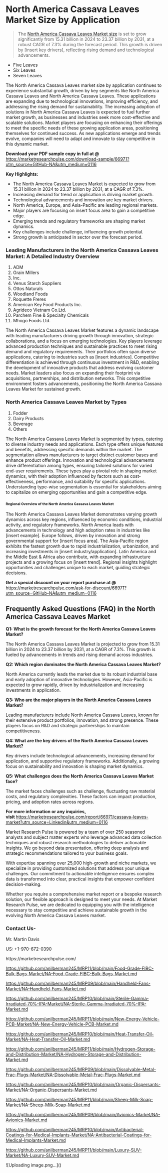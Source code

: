 <h1>North America Cassava Leaves Market&nbsp;Size by Application</h1><blockquote><p>The <a href="https://marketresearchpulse.com/download-sample/66971?utm_source=GitHub-NA&amp;utm_medium=0116">North America Cassava Leaves Market size</a> is set to grow significantly from 15.31 billion in 2024 to 23.37 billion by 2031, at a robust CAGR of 7.3% during the forecast period. This growth is driven by [insert key drivers], reflecting rising demand and technological advancements.</p></blockquote><ul><li>Five Leaves<li> Six Leaves<li> Seven Leaves</li></ul><p>The North America Cassava Leaves market size by application continues to experience substantial growth, driven by key segments like North America Cassava Leaves and North America Cassava Leaves. These applications are expanding due to technological innovations, improving efficiency, and addressing the rising demand for sustainability. The increasing adoption of solutions in North America Cassava Leaves is expected to fuel further market growth, as businesses and industries seek more cost-effective and scalable solutions. Market players are focusing on enhancing their offerings to meet the specific needs of these growing application areas, positioning themselves for continued success. As new applications emerge and trends evolve, companies will need to adapt and innovate to stay competitive in this dynamic market.</p><p><strong>Download your PDF sample copy in full at @ </strong><a href="https://marketresearchpulse.com/download-sample/66971?utm_source=GitHub-NA&amp;utm_medium=0116">https://marketresearchpulse.com/download-sample/66971?utm_source=GitHub-NA&amp;utm_medium=0116</a></p><p><strong>Key Highlights: </strong></p><ul><li>The North America Cassava Leaves Market is expected to grow from 15.31 billion in 2024 to 23.37 billion by 2031, at a CAGR of 7.3%.</li><li>Increasing demand for trend or application is driving market growth.</li><li>Technological advancements and innovation are key market drivers.</li><li>North America, Europe, and Asia-Pacific are leading regional markets.</li><li>Major players are focusing on insert focus area to gain a competitive edge.</li><li>Emerging trends and regulatory frameworks are shaping market dynamics.</li><li>Key challenges include challenge, influencing growth potential.</li><li>Strong growth is anticipated in sector over the forecast period.</li></ul><h3>Leading Manufacturers in the North America Cassava Leaves Market: A Detailed Industry Overview</h3><ol><li>ADM</li><li>Grain Millers</li><li>Inc.</li><li>Venus Starch Suppliers</li><li>Ottos Naturals</li><li>Woodland Foods</li><li>Roquette Freres</li><li>American Key Food Products Inc.</li><li>Agrideco Vietnam Co.Ltd.</li><li>Parchem Fine & Specialty Chemicals</li><li>Mhogo Foods Ltd.</li></ol><div class="flex max-w-full flex-col flex-grow"><div class="min-h-8 text-message flex w-full flex-col items-end gap-2 whitespace-normal break-words [.text-message+&amp;]:mt-5" dir="auto" data-message-author-role="assistant" data-message-id="fd8432e4-4910-450d-b182-61b7bfb0a01f" data-message-model-slug="gpt-4o"><div class="flex w-full flex-col gap-1 empty:hidden first:pt-[3px]"><div class="markdown prose w-full break-words dark:prose-invert light"><p>The North America Cassava Leaves Market features a dynamic landscape with leading manufacturers driving growth through innovation, strategic collaborations, and a focus on emerging technologies. Key players leverage advanced production techniques and sustainable practices to meet rising demand and regulatory requirements. Their portfolios often span diverse applications, catering to industries such as [insert industries]. Competitive differentiation is achieved through continuous investment in R&amp;D, enabling the development of innovative products that address evolving customer needs. Market leaders also focus on expanding their footprint via acquisitions, partnerships, and distribution networks. This competitive environment fosters advancements, positioning the North America Cassava Leaves Market for sustained growth.</p></div></div></div></div><h3>North America Cassava Leaves Market by Types</h3><ol><li>Fodder<li> Dairy Products<li> Beverage<li> Others</li></ol><div class="flex max-w-full flex-col flex-grow"><div class="min-h-8 text-message flex w-full flex-col items-end gap-2 whitespace-normal break-words [.text-message+&amp;]:mt-5" dir="auto" data-message-author-role="assistant" data-message-id="084470be-0bb7-4664-bddf-5156b4f41249" data-message-model-slug="gpt-4o-mini"><div class="flex w-full flex-col gap-1 empty:hidden first:pt-[3px]"><div class="markdown prose w-full break-words dark:prose-invert light"><p>The North America Cassava Leaves Market is segmented by types, catering to diverse industry needs and applications. Each type offers unique features and benefits, addressing specific demands within the market. The segmentation allows manufacturers to target distinct customer bases and enhance product offerings. Innovation and technological advancements drive differentiation among types, ensuring tailored solutions for varied end-user requirements. These types play a pivotal role in shaping market dynamics, with their adoption influenced by factors such as cost-effectiveness, performance, and suitability for specific applications. Understanding type-wise segmentation is essential for stakeholders aiming to capitalize on emerging opportunities and gain a competitive edge.</p></div></div></div></div><h3><span style="font-size: 11px;">Regional Overview of the North America Cassava Leaves Market</span></h3><div class="flex max-w-full flex-col flex-grow"><div class="min-h-8 text-message flex w-full flex-col items-end gap-2 whitespace-normal break-words [.text-message+&amp;]:mt-5" dir="auto" data-message-author-role="assistant" data-message-id="e9038762-ce64-4e30-91c9-9bd413514231" data-message-model-slug="gpt-4o-mini"><div class="flex w-full flex-col gap-1 empty:hidden first:pt-[3px]"><div class="markdown prose w-full break-words dark:prose-invert light"><p>The North America Cassava Leaves Market demonstrates varying growth dynamics across key regions, influenced by economic conditions, industrial activity, and regulatory frameworks. North America leads with advancements in technology and high adoption rates in industries like [insert example]. Europe follows, driven by innovation and strong governmental support for [insert focus area]. The Asia-Pacific region exhibits the fastest growth due to rapid industrialization, urbanization, and increasing investments in [insert industry/application]. Latin America and the Middle East &amp; Africa also contribute, with expanding infrastructure projects and a growing focus on [insert trend]. Regional insights highlight opportunities and challenges unique to each market, guiding strategic decisions.</p></div></div></div></div><p><strong>Get a special discount on your report purchase at @ </strong><a href="https://marketresearchpulse.com/ask-for-discount/66971?utm_source=GitHub-NA&amp;utm_medium=0116">https://marketresearchpulse.com/ask-for-discount/66971?utm_source=GitHub-NA&amp;utm_medium=0116</a></p><h2>Frequently Asked Questions (FAQ) in the North America Cassava Leaves Market</h2><p><strong>Q1: What is the growth forecast for the North America Cassava Leaves Market?</strong></p><p>The North America Cassava Leaves Market is projected to grow from 15.31 billion in 2024 to 23.37 billion by 2031, at a CAGR of 7.3%. This growth is fueled by advancements in trends and rising demand across industries.</p><p><strong>Q2: Which region dominates the North America Cassava Leaves Market?</strong></p><p>North America currently leads the market due to its robust industrial base and early adoption of innovative technologies. However, Asia-Pacific is expected to grow rapidly, driven by industrialization and increasing investments in application.</p><p><strong>Q3: Who are the major players in the North America Cassava Leaves Market?</strong></p><p>Leading manufacturers include North America Cassava Leaves, known for their extensive product portfolios, innovation, and strong presence. These players focus on R&amp;D and strategic partnerships to maintain competitiveness.</p><p><strong>Q4: What are the key drivers of the North America Cassava Leaves Market?</strong></p><p>Key drivers include technological advancements, increasing demand for application, and supportive regulatory frameworks. Additionally, a growing focus on sustainability and innovation is shaping market dynamics.</p><p><strong>Q5: What challenges does the North America Cassava Leaves Market face?</strong></p><p>The market faces challenges such as challenge, fluctuating raw material costs, and regulatory complexities. These factors can impact production, pricing, and adoption rates across regions.</p><p><strong>For more information or any inquiries, visit&nbsp;</strong><a href="https://marketresearchpulse.com/report/66971/cassava-leaves-market?utm_source=Linkedin&utm_medium=0116">https://marketresearchpulse.com/report/66971/cassava-leaves-market?utm_source=Linkedin&utm_medium=0116</a></p><p>Market Research Pulse is powered by a team of over 250 seasoned analysts and subject matter experts who leverage advanced data collection techniques and robust research methodologies to deliver actionable insights. We go beyond data presentation, offering deep analysis and strategic recommendations tailored to your business goals.</p><p>With expertise spanning over 25,000 high-growth and niche markets, we specialize in providing customized solutions that address your unique challenges. Our commitment to actionable intelligence ensures complex data is transformed into clear, practical insights that empower confident decision-making.</p><p>Whether you require a comprehensive market report or a bespoke research solution, our flexible approach is designed to meet your needs. At Market Research Pulse, we are dedicated to equipping you with the intelligence necessary to stay competitive and achieve sustainable growth in the evolving North America Cassava Leaves market.</p><h3><strong>Contact Us-</strong></h3><p>Mr. Martin Davis</p><p>US: +1-970-672-0390</p><p>https://marketresearchpulse.com/</p><p><a href="https://github.com/anilberman245/MRP11/blob/main/Food-Grade-FIBC-Bulk-Bags-Market/NA-Food-Grade-FIBC-Bulk-Bags-Market.md">https://github.com/anilberman245/MRP11/blob/main/Food-Grade-FIBC-Bulk-Bags-Market/NA-Food-Grade-FIBC-Bulk-Bags-Market.md</a></p><p><a href="https://github.com/anilberman245/MRP09/blob/main/Handheld-Fans-Market/NA-Handheld-Fans-Market.md">https://github.com/anilberman245/MRP09/blob/main/Handheld-Fans-Market/NA-Handheld-Fans-Market.md</a></p><p><a href="https://github.com/anilberman245/MRP10/blob/main/Sterile-Gamma-Irradiated-70%-IPA-Market/NA-Sterile-Gamma-Irradiated-70%-IPA-Market.md">https://github.com/anilberman245/MRP10/blob/main/Sterile-Gamma-Irradiated-70%-IPA-Market/NA-Sterile-Gamma-Irradiated-70%-IPA-Market.md</a></p><p><a href="https://github.com/anilberman245/MRP11/blob/main/New-Energy-Vehicle-PCB-Market/NA-New-Energy-Vehicle-PCB-Market.md">https://github.com/anilberman245/MRP11/blob/main/New-Energy-Vehicle-PCB-Market/NA-New-Energy-Vehicle-PCB-Market.md</a></p><p><a href="https://github.com/anilberman245/MRP10/blob/main/Heat-Transfer-Oil-Market/NA-Heat-Transfer-Oil-Market.md">https://github.com/anilberman245/MRP10/blob/main/Heat-Transfer-Oil-Market/NA-Heat-Transfer-Oil-Market.md</a></p><p><a href="https://github.com/anilberman245/MRP11/blob/main/Hydrogen-Storage-and-Distribution-Market/NA-Hydrogen-Storage-and-Distribution-Market.md">https://github.com/anilberman245/MRP11/blob/main/Hydrogen-Storage-and-Distribution-Market/NA-Hydrogen-Storage-and-Distribution-Market.md</a></p><p><a href="https://github.com/anilberman245/MRP09/blob/main/Dissolvable-Metal-Frac-Plugs-Market/NA-Dissolvable-Metal-Frac-Plugs-Market.md">https://github.com/anilberman245/MRP09/blob/main/Dissolvable-Metal-Frac-Plugs-Market/NA-Dissolvable-Metal-Frac-Plugs-Market.md</a></p><p><a href="https://github.com/anilberman245/MRP10/blob/main/Organic-Dispersants-Market/NA-Organic-Dispersants-Market.md">https://github.com/anilberman245/MRP10/blob/main/Organic-Dispersants-Market/NA-Organic-Dispersants-Market.md</a></p><p><a href="https://github.com/anilberman245/MRP11/blob/main/Sheep-Milk-Soap-Market/NA-Sheep-Milk-Soap-Market.md">https://github.com/anilberman245/MRP11/blob/main/Sheep-Milk-Soap-Market/NA-Sheep-Milk-Soap-Market.md</a></p><p><a href="https://github.com/anilberman245/MRP09/blob/main/Avionics-Market/NA-Avionics-Market.md">https://github.com/anilberman245/MRP09/blob/main/Avionics-Market/NA-Avionics-Market.md</a></p><p><a href="https://github.com/anilberman245/MRP10/blob/main/Antibacterial-Coatings-for-Medical-Implants-Market/NA-Antibacterial-Coatings-for-Medical-Implants-Market.md">https://github.com/anilberman245/MRP10/blob/main/Antibacterial-Coatings-for-Medical-Implants-Market/NA-Antibacterial-Coatings-for-Medical-Implants-Market.md</a></p><p><a href="https://github.com/anilberman245/MRP11/blob/main/Luxury-SUV-Market/NA-Luxury-SUV-Market.md">https://github.com/anilberman245/MRP11/blob/main/Luxury-SUV-Market/NA-Luxury-SUV-Market.md</a></p>
![Uploading image.png…]()
